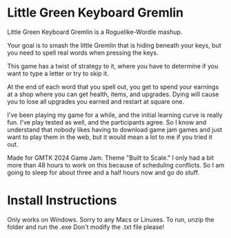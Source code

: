 # Little Green Keyboard Gremlin
Little Green Keyboard Gremlin is a Roguelike-Wordle mashup. 

Your goal is to smash the little Gremlin that is hiding beneath your keys, but you need to spell real words when pressing the keys. 

This game has a twist of strategy to it, where you have to determine if you want to type a letter or try to skip it. 

At the end of each word that you spell out, you get to spend your earnings at a shop where you can get health, items, and upgrades. Dying will cause you to lose all upgrades you earned and restart at square one. 

I've been playing my game for a while, and the initial learning curve is really fun. I've play tested as well, and the participants agree. So I know and understand that nobody likes having to download game jam games and just want to play them in the web, but it would mean a lot to me if you tried it out. 

Made for GMTK 2024 Game Jam. Theme "Built to Scale." I only had a bit more than 48 hours to work on this because of scheduling conflicts. So I am going to sleep for about three and a half hours now and go do stuff. 

# Install Instructions
Only works on Windows. Sorry to any Macs or Linuxes.
To run, unzip the folder and run the .exe
Don't modify the .txt file please! 
